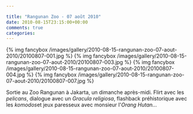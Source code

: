 ```yaml
---

title: "Rangunan Zoo - 07 août 2010"
date: 2010-08-15T23:15:00+00:00
comments: true
categories: 
---
```


{% img fancybox /images/gallery/2010-08-15-rangunan-zoo-07-aout-2010/20100807-001.jpg %}
{% img fancybox /images/gallery/2010-08-15-rangunan-zoo-07-aout-2010/20100807-003.jpg %}
{% img fancybox /images/gallery/2010-08-15-rangunan-zoo-07-aout-2010/20100807-004.jpg %}
{% img fancybox /images/gallery/2010-08-15-rangunan-zoo-07-aout-2010/20100807-007.jpg %}

Sortie au Zoo Rangunan à Jakarta, un dimanche après-midi. Flirt avec les *pelicans*, dialogue avec un *Gracula religiosa*, flashback préhistorique avec les *komodos*et jeux paresseux avec monsieur l'*Orang Hutan...*
